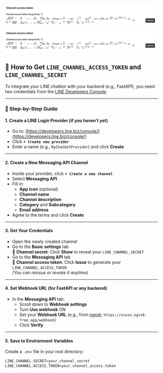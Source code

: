 ![Alt text](https://github.com/tingchihc/LINE-Agent/blob/3509ed4ffd1fc32c3cfa093f59fcc15688845e97/images/access%20token.png)
![Alt text](https://github.com/tingchihc/LINE-Agent/blob/3509ed4ffd1fc32c3cfa093f59fcc15688845e97/images/access%20token.png)

## 🔑 How to Get `LINE_CHANNEL_ACCESS_TOKEN` and `LINE_CHANNEL_SECRET`

To integrate your LINE chatbot with your backend (e.g., FastAPI), you need two credentials from the [LINE Developers Console](https://developers.line.biz/console/):

---

### 📘 Step-by-Step Guide

#### 1. Create a LINE Login Provider (if you haven’t yet)

- Go to: [https://developers.line.biz/console/](https://developers.line.biz/console/)
- Click **`+ Create new provider`**
- Enter a name (e.g., `MyChatbotProvider`) and click **Create**

---

#### 2. Create a New Messaging API Channel

- Inside your provider, click **`+ Create a new channel`**
- Select **Messaging API**
- Fill in:
  - **App icon** (optional)
  - **Channel name**
  - **Channel description**
  - **Category** and **Subcategory**
  - **Email address**
- Agree to the terms and click **Create**

---

#### 3. Get Your Credentials

- Open the newly created channel
- Go to the **Basic settings** tab  
  🔐 **Channel secret**: Click **Show** to reveal your `LINE_CHANNEL_SECRET`
- Go to the **Messaging API** tab  
  🔑 **Channel access token**: Click **Issue** to generate your `LINE_CHANNEL_ACCESS_TOKEN`  
  _(You can reissue or revoke it anytime)_

---

#### 4. Set Webhook URL (for FastAPI or any backend)

- In the **Messaging API** tab:
  - Scroll down to **Webhook settings**
  - Turn **Use webhook** ON
  - Set your **Webhook URL** (e.g., from [ngrok](https://ngrok.com/): `https://xxxxx.ngrok-free.app/webhook`)
  - Click **Verify**

---

#### 5. Save to Environment Variables

Create a `.env` file in your root directory:

```env
LINE_CHANNEL_SECRET=your_channel_secret
LINE_CHANNEL_ACCESS_TOKEN=your_channel_access_token
